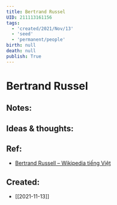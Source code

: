 ```yaml
---
title: Bertrand Russel
UID: 211113161156
tags:
  - 'created/2021/Nov/13'
  - 'seed'
  - 'permanent/people'
birth: null
death: null
publish: True
---
```

# Bertrand Russel

## Notes:


## Ideas & thoughts:

## Ref:
- [Bertrand Russell – Wikipedia tiếng Việt](https://vi.wikipedia.org/wiki/Bertrand_Russell)
## Created:
- [[2021-11-13]]
